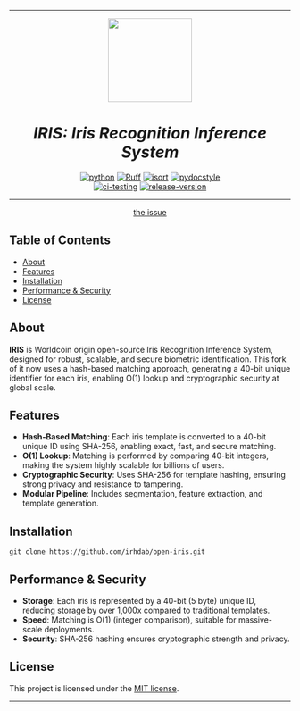 ______________________________________________________________________
<div align="center">

<p align="center">
  <a href="https://worldcoin.org/"><img src="https://github.com/worldcoin/open-iris/blob/main/docs/source/images/logos/wld.png?raw=true" width=150px></img></a>
</p>

# **_IRIS: Iris Recognition Inference System_**

[![python](https://img.shields.io/badge/-Python_3.8_%7C_3.9_%7C_3.10-blue?logo=python&logoColor=white)](https://github.com/pre-commit/pre-commit)
[![Ruff](https://img.shields.io/endpoint?url=https://raw.githubusercontent.com/charliermarsh/ruff/main/assets/badge/v2.json)](https://github.com/astral-sh/ruff)
[![isort](https://img.shields.io/badge/%20imports-isort-%231674b1?style=flat&labelColor=ef8336)](https://pycqa.github.io/isort/)
[![pydocstyle](https://img.shields.io/badge/pydocstyle-enabled-AD4CD3)](http://www.pydocstyle.org/en/stable/) <br />
[![ci-testing](https://github.com/worldcoin/open-iris/actions/workflows/ci-testing.yml/badge.svg?branch=main&event=push)](https://github.com/worldcoin/open-iris/actions/workflows/ci-testing.yml)
[![release-version](https://github.com/worldcoin/open-iris/actions/workflows/check-release-version.yml/badge.svg)](https://github.com/worldcoin/open-iris/actions/workflows/check-release-version.yml)

______________________________________________________________________

[the issue](https://github.com/worldcoin/open-iris/issues/73)

</div>

## Table of Contents
- [About](#about)
- [Features](#features)
- [Installation](#installation)
- [Performance & Security](#performance--security)
- [License](#license)

## About

**IRIS** is Worldcoin origin open-source Iris Recognition Inference System, designed for robust, scalable, and secure biometric identification. This fork of it now uses a hash-based matching approach, generating a 40-bit unique identifier for each iris, enabling O(1) lookup and cryptographic security at global scale.

## Features
- **Hash-Based Matching**: Each iris template is converted to a 40-bit unique ID using SHA-256, enabling exact, fast, and secure matching.
- **O(1) Lookup**: Matching is performed by comparing 40-bit integers, making the system highly scalable for billions of users.
- **Cryptographic Security**: Uses SHA-256 for template hashing, ensuring strong privacy and resistance to tampering.
- **Modular Pipeline**: Includes segmentation, feature extraction, and template generation.

## Installation

```
git clone https://github.com/irhdab/open-iris.git
```

## Performance & Security
- **Storage**: Each iris is represented by a 40-bit (5 byte) unique ID, reducing storage by over 1,000x compared to traditional templates.
- **Speed**: Matching is O(1) (integer comparison), suitable for massive-scale deployments.
- **Security**: SHA-256 hashing ensures cryptographic strength and privacy.

## License

This project is licensed under the [MIT license](LICENSE).

---
